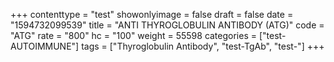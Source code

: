 +++
contenttype = "test"
showonlyimage = false
draft = false
date = "1594732099539"
title = "ANTI THYROGLOBULIN ANTIBODY (ATG)"
code = "ATG"
rate = "800"
hc = "100"
weight = 55598
categories = ["test-AUTOIMMUNE"]
tags = ["Thyroglobulin Antibody", "test-TgAb", "test-"]
+++

